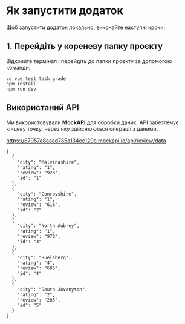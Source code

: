 # Як запустити додаток

Щоб запустити додаток локально, виконайте наступні кроки:

## 1. Перейдіть у кореневу папку проєкту

Відкрийте термінал і перейдіть до папки проєкту за допомогою команди:

```
cd vue_test_task_grade
npm install
npm run dev
```

## Використаний API

Ми використовували **MockAPI** для обробки даних. API забезпечує кінцеву точку, через яку здійснюються операції з
даними.

https://67957a8aaad755a134ec129e.mockapi.io/api/review/data

```
[
  {
    "city": "Malvinashire",
    "rating": "1",
    "review": "923",
    "id": "1"
  },
  {
    "city": "Conroyshire",
    "rating": "1",
    "review": "616",
    "id": "2"
  },
  {
    "city": "North Aubrey",
    "rating": "1",
    "review": "972",
    "id": "3"
  },
  {
    "city": "Huelsberg",
    "rating": "4",
    "review": "685",
    "id": "4"
  },
  {
    "city": "South Jovanyton",
    "rating": "2",
    "review": "285",
    "id": "5"
  }
]
```
